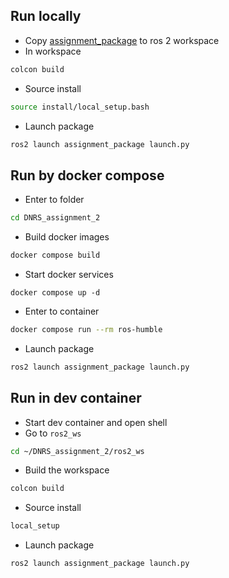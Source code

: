 ## Run locally

* Copy [assignment_package](DNRS_assignment_2/assignment_package) to ros 2 workspace
* In workspace 
```bash
colcon build
```
* Source install
```bash
source install/local_setup.bash
```
* Launch package
```bash
ros2 launch assignment_package launch.py
```

## Run by docker compose

* Enter to folder
```bash
cd DNRS_assignment_2
```
* Build docker images
```bash
docker compose build
```
* Start docker services
```
docker compose up -d
```
* Enter to container
```bash
docker compose run --rm ros-humble
```
* Launch package
```bash
ros2 launch assignment_package launch.py
```

## Run in dev container

* Start dev container and open shell
* Go to `ros2_ws`
```bash
cd ~/DNRS_assignment_2/ros2_ws
```
* Build the workspace
```bash
colcon build
```
* Source install
```bash
local_setup
```
* Launch package
```bash
ros2 launch assignment_package launch.py
```
